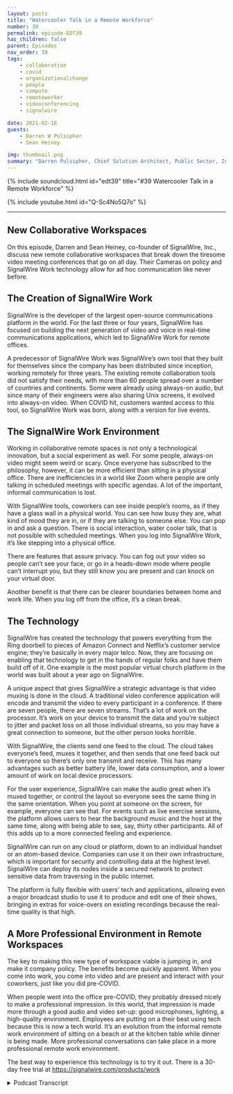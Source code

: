 ```yaml
---
layout: posts
title: "Watercooler Talk in a Remote Workforce"
number: 39
permalink: episode-EDT39
has_children: false
parent: Episodes
nav_order: 39
tags:
    - collaboration
    - covid
    - organizationalchange
    - people
    - compute
    - remoteworker
    - videoconferencing
    - signalwire

date: 2021-02-18
guests:
    - Darren W Pulsipher
    - Sean Heiney

img: thumbnail.png
summary: "Darren Pulsipher, Chief Solution Architect, Public Sector, Intel, and Sean Heiney, co-founder of SignalWire, Inc., discuss the companies remote work policies of cameras on and their new remote collaborative workspaces technology that fosters ad hoc communication for their completely remote workforce."
---
```


{% include soundcloud.html id="edt39" title="#39 Watercooler Talk in a Remote Workforce" %}

{% include youtube.html id="Q-Sc4No5Q7o" %}

---

## New Collaborative Workspaces

On this episode, Darren and Sean Heiney, co-founder of SignalWire, Inc., discuss new remote collaborative workspaces that break down the tiresome video meeting conferences that go on all day. Their Cameras on policy and SignalWire Work technology allow for ad hoc communication like never before.

## The Creation of SignalWire Work

SignalWire is the developer of the largest open-source communications platform in the world. For the last three or four years, SignalWire has focused on building the next generation of video and voice in real-time communications applications, which led to SignalWire Work for remote offices.

A predecessor of SignalWire Work was SignalWire’s own tool that they built for themselves since the company has been distributed since inception, working remotely for three years. The existing remote collaboration tools did not satisfy their needs, with more than 60 people spread over a number of countries and continents. Some were already using always-on audio, but since many of their engineers were also sharing Unix screens, it evolved into always-on video. When COVID hit, customers wanted access to this tool, so SignalWire Work was born, along with a version for live events.

## The SignalWire Work Environment

Working in collaborative remote spaces is not only a technological innovation, but a social experiment as well. For some people, always-on video might seem weird or scary. Once everyone has subscribed to the philosophy, however, it can be more efficient than sitting in a physical office. There are inefficiencies in a world like Zoom where people are only talking in scheduled meetings with specific agendas.  A lot of the important, informal communication is lost.

With SignalWire tools, coworkers can see inside people’s rooms, as if they have a glass wall in a physical world. You can see how busy they are, what kind of mood they are in, or if they are talking to someone else. You can pop in and ask a question. There is social interaction, water cooler talk, that is not possible with scheduled meetings. When you log into SignalWire Work, it’s like stepping into a physical office.

There are features that assure privacy. You can fog out your video so people can’t see your face, or go in a heads-down mode where people can’t interrupt you, but they still know you are present and can knock on your virtual door.

Another benefit is that there can be clearer boundaries between home and work life. When you log off from the office, it’s a clean break.

## The Technology 

SignalWire has created the technology that powers everything from the Ring doorbell to pieces of Amazon Connect and Netflix’s customer service engine; they’re basically in every major telco. Now, they are focusing on enabling that technology to get in the hands of regular folks and have them build off of it. One example is the most popular virtual church platform in the world was built about a year ago on SignalWire.

A unique aspect that gives SignalWire a strategic advantage is that video muxing is done in the cloud. A traditional video conference application will encode and transmit the video to every participant in a conference. If there are seven people, there are seven streams. That’s a lot of work on the processor. It’s work on your device to transmit the data and you’re subject to jitter and packet loss on all those individual streams, so you may have a great connection to someone, but the other person looks horrible.  

With SignalWire, the clients send one feed to the cloud. The cloud takes everyone’s feed, muxes it together, and then sends that one feed back out to everyone so there’s only one transmit and receive. This has many advantages such as better battery life, lower data consumption, and a lower amount of work on local device processors.

For the user experience, SignalWire can make the audio great when it’s muxed together, or control the layout so everyone sees the same thing in the same orientation. When you point at someone on the screen, for example, everyone can see that. For events such as live exercise sessions, the platform allows users to hear the background music and the host at the same time, along with being able to see, say, thirty other participants. All of this adds up to a more connected feeling and experience.

SignalWire can run on any cloud or platform, down to an individual handset or an atom-based device. Companies can use it on their own infrastructure, which is important for security and controlling data at the highest level. SignalWire can deploy its nodes inside a secured network to protect sensitive data from traversing in the public internet.  

The platform is fully flexible with users’ tech and applications, allowing even a major broadcast studio to use it to produce and edit one of their shows, bringing in extras for voice-overs on existing recordings because the real-time quality is that high.

## A More Professional Environment in Remote Workspaces

The key to making this new type of workspace viable is jumping in, and make it company policy. The benefits become quickly apparent. When you come into work, you come into video and are present and interact with your coworkers, just like you did pre-COVID.

When people went into the office pre-COVID, they probably dressed nicely to make a professional impression. In this world, that impression is made more through a good audio and video set-up: good microphones, lighting, a high-quality environment. Employees are putting on a their best using tech because this is now a tech world. It’s an evolution from the informal remote work environment of sitting on a beach or at the kitchen table while dinner is being made. More professional conversations can take place in a more professional remote work environment.

The best way to experience this technology is to try it out. There is a 30-day free trial at https://signalwire.com/products/work


<details>
<summary> Podcast Transcript </summary>

<p></p>

</details>
